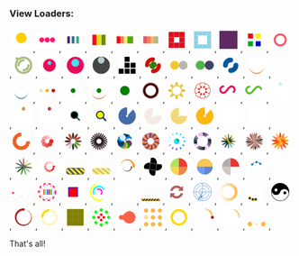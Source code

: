 ### View Loaders:
<img src='ball.svg' style='width:32px; margin:5px;' />,<img src='bars-circle.svg' style='width:32px; margin:5px;' />,<img src='bars-pulse2.svg' style='width:32px; margin:5px;' />,<img src='bars-pulse.svg' style='width:32px; margin:5px;' />,<img src='bars-rectangle2.svg' style='width:32px; margin:5px;' />,<img src='bars-rectangle.svg' style='width:32px; margin:5px;' />,<img src='blocks2.svg' style='width:32px; margin:5px;' />,<img src='blocks.svg' style='width:32px; margin:5px;' />,<img src='chunk.svg' style='width:32px; margin:5px;' />,<img src='cube.svg' style='width:32px; margin:5px;' />,<img src='cyclone.svg' style='width:32px; margin:5px;' />,<img src='discuss.svg' style='width:32px; margin:5px;' />,<img src='disk2.svg' style='width:32px; margin:5px;' />,<img src='disk3.svg' style='width:32px; margin:5px;' />,<img src='disk.svg' style='width:32px; margin:5px;' />,<img src='dominos.svg' style='width:32px; margin:5px;' />,<img src='double-ring.svg' style='width:32px; margin:5px;' />,<img src='dual-ball2.svg' style='width:32px; margin:5px;' />,<img src='dual-ball.svg' style='width:32px; margin:5px;' />,<img src='dual-ring.svg' style='width:32px; margin:5px;' />,<img src='eclipse-cycle2.svg' style='width:32px; margin:5px;' />,<img src='eclipse-cycle.svg' style='width:32px; margin:5px;' />,<img src='ellipsis-circle.svg' style='width:32px; margin:5px;' />,<img src='fidget2.svg' style='width:32px; margin:5px;' />,<img src='fidget3.svg' style='width:32px; margin:5px;' />,<img src='fidget.svg' style='width:32px; margin:5px;' />,<img src='gear2.svg' style='width:32px; margin:5px;' />,<img src='gear3.svg' style='width:32px; margin:5px;' />,<img src='gear.svg' style='width:32px; margin:5px;' />,<img src='infinity2.svg' style='width:32px; margin:5px;' />,<img src='infinity.svg' style='width:32px; margin:5px;' />,<img src='interwind2.svg' style='width:32px; margin:5px;' />,<img src='interwind3.svg' style='width:32px; margin:5px;' />,<img src='interwind.svg' style='width:32px; margin:5px;' />,<img src='magnify2.svg' style='width:32px; margin:5px;' />,<img src='magnify.svg' style='width:32px; margin:5px;' />,<img src='reload-disk2.svg' style='width:32px; margin:5px;' />,<img src='reload-disk3.svg' style='width:32px; margin:5px;' />,<img src='reload-disk4.svg' style='width:32px; margin:5px;' />,<img src='reload-disk.svg' style='width:32px; margin:5px;' />,<img src='ripple2.svg' style='width:32px; margin:5px;' />,<img src='ripple.svg' style='width:32px; margin:5px;' />,<img src='rolling.svg' style='width:32px; margin:5px;' />,<img src='spin2.svg' style='width:32px; margin:5px;' />,<img src='Spinner-2.9s-200px.svg' style='width:32px; margin:5px;' />,<img src='spinner-bar.svg' style='width:32px; margin:5px;' />,<img src='spinner-circle2.svg' style='width:32px; margin:5px;' />,<img src='spinner-circle3.svg' style='width:32px; margin:5px;' />,<img src='spinner-circle-inside.svg' style='width:32px; margin:5px;' />,<img src='spinner-circle.svg' style='width:32px; margin:5px;' />,<img src='spinner-needle2.svg' style='width:32px; margin:5px;' />,<img src='spinner-needle3.svg' style='width:32px; margin:5px;' />,<img src='spinner-needle4.svg' style='width:32px; margin:5px;' />,<img src='spinner-needle.svg' style='width:32px; margin:5px;' />,<img src='spin.svg' style='width:32px; margin:5px;' />,<img src='stripes2.svg' style='width:32px; margin:5px;' />,<img src='stripes.svg' style='width:32px; margin:5px;' />,<img src='twoinone.svg' style='width:32px; margin:5px;' />,<img src='water-wheel-spinner.svg' style='width:32px; margin:5px;' />,<img src='wedges2.svg' style='width:32px; margin:5px;' />,<img src='wedges3.svg' style='width:32px; margin:5px;' />,<img src='wedges.svg' style='width:32px; margin:5px;' />,<img src='windows.svg' style='width:32px; margin:5px;' />,<img src='x-infinity.svg' style='width:32px; margin:5px;' />,<img src='y-bar-in-circle.svg' style='width:32px; margin:5px;' />,<img src='y-fill-square.svg' style='width:32px; margin:5px;' />,<img src='y-rotating-circles.svg' style='width:32px; margin:5px;' />,<img src='y-steam.svg' style='width:32px; margin:5px;' />,<img src='z15.svg' style='width:32px; margin:5px;' />,<img src='z3.svg' style='width:32px; margin:5px;' />,<img src='z42.svg' style='width:32px; margin:5px;' />,<img src='z6.svg' style='width:32px; margin:5px;' />,<img src='z802.svg' style='width:32px; margin:5px;' />,<img src='z829.svg' style='width:32px; margin:5px;' />,<img src='z833.svg' style='width:32px; margin:5px;' />,<img src='z-90-ring-with-bg.svg' style='width:32px; margin:5px;' />,<img src='z-blocks-wave.svg' style='width:32px; margin:5px;' />,<img src='zcircles.svg' style='width:32px; margin:5px;' />,<img src='z-gooey-balls-1.svg' style='width:32px; margin:5px;' />,<img src='zgrid.svg' style='width:32px; margin:5px;' />,<img src='z-ring-resize.svg' style='width:32px; margin:5px;' />,<img src='ztail-spin2.svg' style='width:32px; margin:5px;' />,<img src='ztail-spin.svg' style='width:32px; margin:5px;' />,<img src='zthree-dots.svg' style='width:32px; margin:5px;' />,


 That's all!
